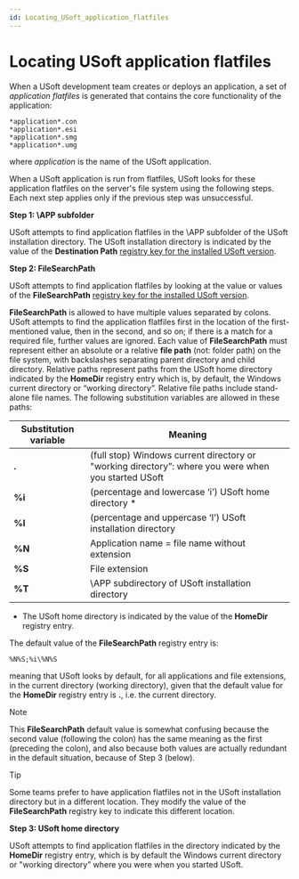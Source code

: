 ```yaml
---
id: Locating_USoft_application_flatfiles
---
```


# Locating USoft application flatfiles

When a USoft development team creates or deploys an application, a set of *application flatfiles* is generated that contains the core functionality of the application:

```
*application*.con
*application*.esi
*application*.smg
*application*.umg
```

where *application* is the name of the USoft application.

When a USoft application is run from flatfiles, USoft looks for these application flatfiles on the server's file system using the following steps. Each next step applies only if the previous step was unsuccessful.

**Step 1: \\APP subfolder**

USoft attempts to find application flatfiles in the \\APP subfolder of the USoft installation directory. The USoft installation directory is indicated by the value of the **Destination Path** [registry key for the installed USoft version](/docs/USoft_for_administrators/Understanding_USoft/USoft_registry_keys_on_Windows.md).

**Step 2: FileSearchPath**

USoft attempts to find application flatfiles by looking at the value or values of the **FileSearchPath** [registry key for the installed USoft version](/docs/USoft_for_administrators/Understanding_USoft/USoft_registry_keys_on_Windows.md).

**FileSearchPath** is allowed to have multiple values separated by colons. USoft attempts to find the application flatfiles first in the location of the first-mentioned value, then in the second, and so on; if there is a match for a required file, further values are ignored. Each value of **FileSearchPath** must represent either an absolute or a relative **file path** (not: folder path) on the file system, with backslashes separating parent directory and child directory. Relative paths represent paths from the USoft home directory indicated by the **HomeDir** registry entry which is, by default, the Windows current directory or “working directory”. Relative file paths include stand-alone file names. The following substitution variables are allowed in these paths:

|**Substitution variable**|**Meaning**|
|--------|--------|
|**.**   |(full stop) Windows current directory or "working directory”: where you were when you started USoft|
|**%i**  |(percentage and lowercase ‘i’) USoft home directory *|
|**%I**  |(percentage and uppercase ‘I’) USoft installation directory|
|**%N**  |Application name = file name without extension|
|**%S**  |File extension|
|**%T**  |\\APP subdirectory of USoft installation directory|



* The USoft home directory is indicated by the value of the **HomeDir** registry entry.

The default value of the **FileSearchPath** registry entry is:

```
%N%S;%i\%N%S
```

meaning that USoft looks by default, for all applications and file extensions, in the current directory (working directory), given that the default value for the **HomeDir** registry entry is **.**, i.e. the current directory.

> [!NOTE]
> This **FileSearchPath** default value is somewhat confusing because the second value (following the colon) has the same meaning as the first (preceding the colon), and also because both values are actually redundant in the default situation, because of Step 3 (below).

> [!TIP]
> Some teams prefer to have application flatfiles not in the USoft installation directory but in a different location. They modify the value of the **FileSearchPath** registry key to indicate this different location.

**Step 3: USoft home directory**

USoft attempts to find application flatfiles in the directory indicated by the **HomeDir** registry entry, which is by default the Windows current directory or "working directory” where you were when you started USoft.